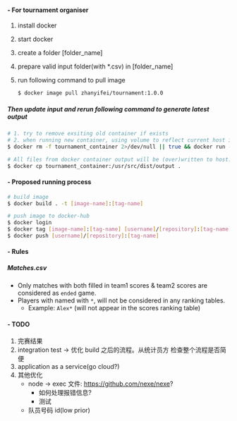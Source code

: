 #### - For tournament organiser

1. install docker

2. start docker

3. create a folder [folder_name]

4. prepare valid input folder(with \*.csv) in [folder_name]

5. run following command to pull image

   ```bash
   $ docker image pull zhanyifei/tournament:1.0.0
   ```

##### Then update input and rerun following command to generate latest output

```bash
# 1. try to remove exsiting old container if exists
# 2. when running new container, using volume to reflect current host input to docker container input folder
$ docker rm -f tournament_container 2>/dev/null || true && docker run -v ./input:/usr/src/dist/input --name tournament_container zhanyifei/tournament:1.0.0

# All files from docker container output will be (over)written to host:output in current directory
$ docker cp tournament_container:/usr/src/dist/output .
```

#### - Proposed running process

```bash
# build image
$ docker build . -t [image-name]:[tag-name]

# push image to docker-hub
$ docker login
$ docker tag [image-name]:[tag-name] [username]/[repository]:[tag-name]
$ docker push [username]/[repository]:[tag-name]
```

#### - Rules

##### Matches.csv

- Only matches with both filled in team1 scores & team2 scores are considered as `ended` game.
- Players with named with `*`, will not be considered in any ranking tables.
  - Example: `Alex*` (will not appear in the scores ranking table)

#### - TODO

1. 完赛结果
2. integration test -> 优化 build 之后的流程。从统计员方 检查整个流程是否简便
3. application as a service(go cloud?)
4. 其他优化
   - node -> exec 文件: https://github.com/nexe/nexe?
     - 如何处理报错信息?
     - 测试
   - 队员号码 id(low prior)
